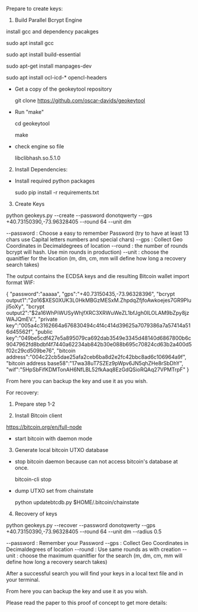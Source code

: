 Prepare to create keys:

1. Build Parallel Bcrypt Engine 

  install gcc and dependency pacakges

  sudo apt install gcc

  sudo apt install build-essential

  sudo apt-get install manpages-dev

  sudo apt install ocl-icd-* opencl-headers


- Get a copy of the geokeytool repository

  git clone https://github.com/oscar-davids/geokeytool

- Run "make"

  cd geokeytool
  
  make
  
- check engine so file 
 
  libclibhash.so.5.1.0
 
2. Install Dependencies:

- Install required python packages

  sudo pip install -r requirements.txt
  
3. Create Keys

python geokeys.py --create --password donotqwerty --gps +40.73150390,-73.96328405 --round 64 --unit dm

--password : Choose a easy to remember Password (try to have at least 13 chars use Capital letters numbers and special chars)
--gps : Collect Geo Coordinates in Decimaldegrees of location 
--round : the number of rounds bcrypt will hash. Use min rounds in production)
--unit : choose the quanitfier for the location (m, dm, cm, mm will define how long a recovery search takes)

The output contains the ECDSA keys and die resulting Bitcoin wallet import format WIF:

{
"password":"aaaaa", 
"gps":"+40.73150435,-73.96328396", 
"bcrypt output1":"$2a$16$XES0XUK3L0HkMBGzMESxM.ZhpdqZfjfoAwkoejes7GR9Plujl5oXy", 
"bcrypt output2":"$2a$16$WhPiWUSyWhjfXRC3XRWuWeZL1bfJgh0ILOLAM9bZpy8jzWAJQmEV.", 
"private key":"005a4c3162664a676830494c4f4c414d39625a7079386a7a57414a516d45562f", 
"public key":"049be5cdf427e5a895079ca692dab3549e3345d48140d6867800b6c9047962fd8bdbf4f7440a62234ab842b30e088b695c70824cd63b2a400d5f02c29cd509be76", 
"bitcoin address":"004c22cb5dae25afa2ceb6ba8d2e2fc42bbc8ad6c106964a9f", 
"bitcoin address base58":"17wa38uT7SZEz9pWpv6JN5qhZHe8rSbDhY", 
"wif":"5HpSbFifKDMTonAH6NfLBL52fkAaq8EzGdQSioRQAq27VPMTrpF"
}

From here you can backup the key and use it as you wish.


For recovery:

1. Prepare step 1-2 

2. Install Bitcoin client 

  https://bitcoin.org/en/full-node
  
- start bitcoin with daemon mode


3. Generate local bitcoin UTXO database 

- stop bitcoin daemon because can not access bitcoin's database at once.
  
  bitcoin-cli stop
 
- dump UTXO set from chainstate
  
  python updatebtcdb.py $HOME/.bitcoin/chainstate
  
4. Recovery of keys
  
  python geokeys.py --recover --password donotqwerty --gps +40.73150390,-73.96328405 --round 64 --unit dm --radius 0.5
  
  --password :  Remember your Password 
--gps : Collect Geo Coordinates in Decimaldegrees of location 
--round : Use same rounds as with creation
--unit : choose the maximum quanitfier for the search (m, dm, cm, mm will define how long a recovery search takes)
  
After a successful search you will find your keys in a local text file and in your terminal.

From here you can backup the key and use it as you wish.


Please read the paper to this proof of concept to get more details:


  


